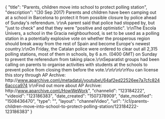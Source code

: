 {
    "title": "Parents, children move into school to protect polling station",
    "description": "(30 Sep 2017) Parents and children have been camping out at a school in Barcelona to protect it from possible closure by police ahead of Sunday's referendum. \r\nA parent said that police had stopped by, but \"just to check\" and that they were \"positive and optimistic\". \r\nThe Escola Univers, a school in the Gracia neighbourhood, is set to be used as a polling station in a potentially explosive vote on whether the prosperous region should break away from the rest of Spain and become Europe's newest country.\r\nOn Friday, the Catalan police were ordered to clear out all 2,315 polling stations, most of them in schools, by 6 a.m. (0400 GMT) on Sunday to prevent the referendum from taking place.\r\nSeparatist groups had been calling on parents to organise activities with students at the schools to prevent police from closing them before the vote.\r\n\r\n\r\nYou can license this story through AP Archive: http:\/\/www.aparchive.com\/metadata\/youtube\/64af2ed22526ee7a7cfc8246accca974 \r\nFind out more about AP Archive: http:\/\/www.aparchive.com\/HowWeWork",
    "channelid": "123184222",
    "videoid": "123186383",
    "date_created": "1507378909",
    "date_modified": "1508436470",
    "type": "",
    "layout": "channelVideo",
    "url": "\/c1\/parents-children-move-into-school-to-protect-polling-station\/123184222-123186383"
}